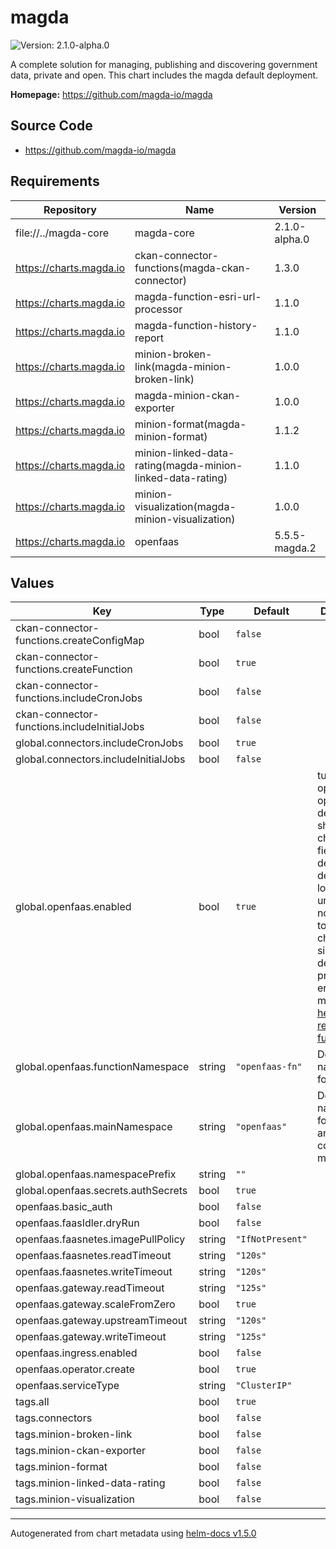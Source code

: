# magda

![Version: 2.1.0-alpha.0](https://img.shields.io/badge/Version-2.1.0--alpha.0-informational?style=flat-square)

A complete solution for managing, publishing and discovering government data, private and open. This chart includes the magda default deployment.

**Homepage:** <https://github.com/magda-io/magda>

## Source Code

* <https://github.com/magda-io/magda>

## Requirements

| Repository | Name | Version |
|------------|------|---------|
| file://../magda-core | magda-core | 2.1.0-alpha.0 |
| https://charts.magda.io | ckan-connector-functions(magda-ckan-connector) | 1.3.0 |
| https://charts.magda.io | magda-function-esri-url-processor | 1.1.0 |
| https://charts.magda.io | magda-function-history-report | 1.1.0 |
| https://charts.magda.io | minion-broken-link(magda-minion-broken-link) | 1.0.0 |
| https://charts.magda.io | magda-minion-ckan-exporter | 1.0.0 |
| https://charts.magda.io | minion-format(magda-minion-format) | 1.1.2 |
| https://charts.magda.io | minion-linked-data-rating(magda-minion-linked-data-rating) | 1.1.0 |
| https://charts.magda.io | minion-visualization(magda-minion-visualization) | 1.0.0 |
| https://charts.magda.io | openfaas | 5.5.5-magda.2 |

## Values

| Key | Type | Default | Description |
|-----|------|---------|-------------|
| ckan-connector-functions.createConfigMap | bool | `false` |  |
| ckan-connector-functions.createFunction | bool | `true` |  |
| ckan-connector-functions.includeCronJobs | bool | `false` |  |
| ckan-connector-functions.includeInitialJobs | bool | `false` |  |
| global.connectors.includeCronJobs | bool | `true` |  |
| global.connectors.includeInitialJobs | bool | `false` |  |
| global.openfaas.enabled | bool | `true` | turn on / off openfaas All openfaas dependents should check this field to decide deployment logic (`tags` unfortunately not available to ). They choose to simply not deploy or prompt an error message via [helm required function](https://helm.sh/docs/howto/charts_tips_and_tricks/#know-your-template-functions) |
| global.openfaas.functionNamespace | string | `"openfaas-fn"` | Default namespace for functions |
| global.openfaas.mainNamespace | string | `"openfaas"` | Default namespace for gateway and other core modules |
| global.openfaas.namespacePrefix | string | `""` |  |
| global.openfaas.secrets.authSecrets | bool | `true` |  |
| openfaas.basic_auth | bool | `false` |  |
| openfaas.faasIdler.dryRun | bool | `false` |  |
| openfaas.faasnetes.imagePullPolicy | string | `"IfNotPresent"` |  |
| openfaas.faasnetes.readTimeout | string | `"120s"` |  |
| openfaas.faasnetes.writeTimeout | string | `"120s"` |  |
| openfaas.gateway.readTimeout | string | `"125s"` |  |
| openfaas.gateway.scaleFromZero | bool | `true` |  |
| openfaas.gateway.upstreamTimeout | string | `"120s"` |  |
| openfaas.gateway.writeTimeout | string | `"125s"` |  |
| openfaas.ingress.enabled | bool | `false` |  |
| openfaas.operator.create | bool | `true` |  |
| openfaas.serviceType | string | `"ClusterIP"` |  |
| tags.all | bool | `true` |  |
| tags.connectors | bool | `false` |  |
| tags.minion-broken-link | bool | `false` |  |
| tags.minion-ckan-exporter | bool | `false` |  |
| tags.minion-format | bool | `false` |  |
| tags.minion-linked-data-rating | bool | `false` |  |
| tags.minion-visualization | bool | `false` |  |

----------------------------------------------
Autogenerated from chart metadata using [helm-docs v1.5.0](https://github.com/norwoodj/helm-docs/releases/v1.5.0)
